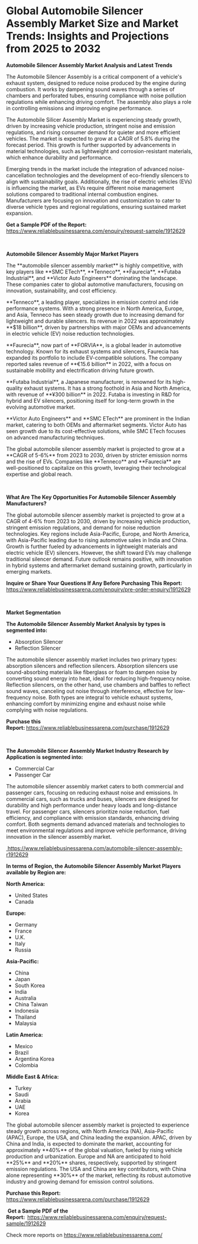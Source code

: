 <p><h1>Global Automobile Silencer Assembly Market Size and Market Trends: Insights and Projections from 2025 to 2032</h1></p><p><strong>Automobile Silencer Assembly Market Analysis and Latest Trends</strong></p>
<p><p>The Automobile Silencer Assembly is a critical component of a vehicle's exhaust system, designed to reduce noise produced by the engine during combustion. It works by dampening sound waves through a series of chambers and perforated tubes, ensuring compliance with noise pollution regulations while enhancing driving comfort. The assembly also plays a role in controlling emissions and improving engine performance.</p><p>The Automobile Silicer Assembly Market is experiencing steady growth, driven by increasing vehicle production, stringent noise and emission regulations, and rising consumer demand for quieter and more efficient vehicles. The market is expected to grow at a CAGR of 5.8% during the forecast period. This growth is further supported by advancements in material technologies, such as lightweight and corrosion-resistant materials, which enhance durability and performance.</p><p>Emerging trends in the market include the integration of advanced noise-cancellation technologies and the development of eco-friendly silencers to align with sustainability goals. Additionally, the rise of electric vehicles (EVs) is influencing the market, as EVs require different noise management solutions compared to traditional internal combustion engines. Manufacturers are focusing on innovation and customization to cater to diverse vehicle types and regional regulations, ensuring sustained market expansion.</p></p>
<p><strong>Get a Sample PDF of the Report:&nbsp;</strong> <a href="https://www.reliablebusinessarena.com/enquiry/request-sample/1912629?utm_campaign=2031&utm_medium=2&utm_source=Github&utm_content=ia&utm_term=24012025&utm_id=automobile-silencer-assembly">https://www.reliablebusinessarena.com/enquiry/request-sample/1912629</a></p>
<p>&nbsp;</p>
<p><strong>Automobile Silencer Assembly Major Market Players</strong></p>
<p><p>The **automobile silencer assembly market** is highly competitive, with key players like **SMC ETech**, **Tenneco**, **Faurecia**, **Futaba Industrial**, and **Victor Auto Engineers** dominating the landscape. These companies cater to global automotive manufacturers, focusing on innovation, sustainability, and cost efficiency.</p><p>**Tenneco**, a leading player, specializes in emission control and ride performance systems. With a strong presence in North America, Europe, and Asia, Tenneco has seen steady growth due to increasing demand for lightweight and durable silencers. Its revenue in 2022 was approximately **$18 billion**, driven by partnerships with major OEMs and advancements in electric vehicle (EV) noise reduction technologies.</p><p>**Faurecia**, now part of **FORVIA**, is a global leader in automotive technology. Known for its exhaust systems and silencers, Faurecia has expanded its portfolio to include EV-compatible solutions. The company reported sales revenue of **€15.6 billion** in 2022, with a focus on sustainable mobility and electrification driving future growth.</p><p>**Futaba Industrial**, a Japanese manufacturer, is renowned for its high-quality exhaust systems. It has a strong foothold in Asia and North America, with revenue of **¥300 billion** in 2022. Futaba is investing in R&D for hybrid and EV silencers, positioning itself for long-term growth in the evolving automotive market.</p><p>**Victor Auto Engineers** and **SMC ETech** are prominent in the Indian market, catering to both OEMs and aftermarket segments. Victor Auto has seen growth due to its cost-effective solutions, while SMC ETech focuses on advanced manufacturing techniques.</p><p>The global automobile silencer assembly market is projected to grow at a **CAGR of 5-6%** from 2023 to 2030, driven by stricter emission norms and the rise of EVs. Companies like **Tenneco** and **Faurecia** are well-positioned to capitalize on this growth, leveraging their technological expertise and global reach.</p></p>
<p>&nbsp;</p>
<p><strong>What Are The Key Opportunities For Automobile Silencer Assembly Manufacturers?</strong></p>
<p><p>The global automobile silencer assembly market is projected to grow at a CAGR of 4-6% from 2023 to 2030, driven by increasing vehicle production, stringent emission regulations, and demand for noise reduction technologies. Key regions include Asia-Pacific, Europe, and North America, with Asia-Pacific leading due to rising automotive sales in India and China. Growth is further fueled by advancements in lightweight materials and electric vehicle (EV) silencers. However, the shift toward EVs may challenge traditional silencer demand. Future outlook remains positive, with innovation in hybrid systems and aftermarket demand sustaining growth, particularly in emerging markets.</p></p>
<p><strong>Inquire or Share Your Questions If Any Before Purchasing This Report:</strong> <a href="https://www.reliablebusinessarena.com/enquiry/pre-order-enquiry/1912629?utm_campaign=2031&utm_medium=2&utm_source=Github&utm_content=ia&utm_term=24012025&utm_id=automobile-silencer-assembly">https://www.reliablebusinessarena.com/enquiry/pre-order-enquiry/1912629</a></p>
<p>&nbsp;</p>
<p><strong>Market Segmentation</strong></p>
<p><strong>The Automobile Silencer Assembly Market Analysis by types is segmented into:</strong></p>
<p><ul><li>Absorption Silencer</li><li>Reflection Silencer</li></ul></p>
<p><p>The automobile silencer assembly market includes two primary types: absorption silencers and reflection silencers. Absorption silencers use sound-absorbing materials like fiberglass or foam to dampen noise by converting sound energy into heat, ideal for reducing high-frequency noise. Reflection silencers, on the other hand, use chambers and baffles to reflect sound waves, canceling out noise through interference, effective for low-frequency noise. Both types are integral to vehicle exhaust systems, enhancing comfort by minimizing engine and exhaust noise while complying with noise regulations.</p></p>
<p><strong>Purchase this Report:&nbsp;</strong><a href="https://www.reliablebusinessarena.com/purchase/1912629?utm_campaign=2031&utm_medium=2&utm_source=Github&utm_content=ia&utm_term=24012025&utm_id=automobile-silencer-assembly">https://www.reliablebusinessarena.com/purchase/1912629</a></p>
<p>&nbsp;</p>
<p><strong>The Automobile Silencer Assembly Market Industry Research by Application is segmented into:</strong></p>
<p><ul><li>Commercial Car</li><li>Passenger Car</li></ul></p>
<p><p>The automobile silencer assembly market caters to both commercial and passenger cars, focusing on reducing exhaust noise and emissions. In commercial cars, such as trucks and buses, silencers are designed for durability and high performance under heavy loads and long-distance travel. For passenger cars, silencers prioritize noise reduction, fuel efficiency, and compliance with emission standards, enhancing driving comfort. Both segments demand advanced materials and technologies to meet environmental regulations and improve vehicle performance, driving innovation in the silencer assembly market.</p></p>
<p><a href="https://www.reliablebusinessarena.com/automobile-silencer-assembly-r1912629?utm_campaign=2031&utm_medium=2&utm_source=Github&utm_content=ia&utm_term=24012025&utm_id=automobile-silencer-assembly">&nbsp;https://www.reliablebusinessarena.com/automobile-silencer-assembly-r1912629</a></p>
<p><strong>In terms of Region, the Automobile Silencer Assembly Market Players available by Region are:</strong></p>
<p>
    <p> <strong> North America: </strong>
        <ul>
            <li>United States</li>
            <li>Canada</li>
        </ul>
        </p> 
    <p> <strong> Europe: </strong>
        <ul>
            <li>Germany</li>
            <li>France</li>
            <li>U.K.</li>
            <li>Italy</li>
            <li>Russia</li>
        </ul>
        </p> 
    <p> <strong> Asia-Pacific: </strong>
        <ul>
            <li>China</li>
            <li>Japan</li>
            <li>South Korea</li>
            <li>India</li>
            <li>Australia</li>
            <li>China Taiwan</li>
            <li>Indonesia</li>
            <li>Thailand</li>
            <li>Malaysia</li>
        </ul>
        </p> 
    <p> <strong> Latin America: </strong>
        <ul>
            <li>Mexico</li>
            <li>Brazil</li>
            <li>Argentina Korea</li>
            <li>Colombia</li>
        </ul>
        </p> 
    <p> <strong> Middle East & Africa: </strong>
        <ul>
            <li>Turkey</li>
            <li>Saudi</li>
            <li>Arabia</li>
            <li>UAE</li>
            <li>Korea</li>
        </ul>
    </p>
    </p>
<p><p>The global automobile silencer assembly market is projected to experience steady growth across regions, with North America (NA), Asia-Pacific (APAC), Europe, the USA, and China leading the expansion. APAC, driven by China and India, is expected to dominate the market, accounting for approximately **40%** of the global valuation, fueled by rising vehicle production and urbanization. Europe and NA are anticipated to hold **25%** and **20%** shares, respectively, supported by stringent emission regulations. The USA and China are key contributors, with China alone representing **30%** of the market, reflecting its robust automotive industry and growing demand for emission control solutions.</p></p>
<p><strong>Purchase this Report: </strong><a href="https://www.reliablebusinessarena.com/purchase/1912629?utm_campaign=2031&utm_medium=2&utm_source=Github&utm_content=ia&utm_term=24012025&utm_id=automobile-silencer-assembly">https://www.reliablebusinessarena.com/purchase/1912629</a></p>
<p>&nbsp;<strong>Get a Sample PDF of the Report:&nbsp;&nbsp;</strong><a href="https://www.reliablebusinessarena.com/enquiry/request-sample/1912629?utm_campaign=2031&utm_medium=2&utm_source=Github&utm_content=ia&utm_term=24012025&utm_id=automobile-silencer-assembly">https://www.reliablebusinessarena.com/enquiry/request-sample/1912629</a></p>
<p><strong></strong></p>
<p>Check more reports on <a href="https://www.reliablebusinessarena.com/?utm_campaign=2031&utm_medium=2&utm_source=Github&utm_content=ia&utm_term=24012025&utm_id=automobile-silencer-assembly">https://www.reliablebusinessarena.com/</a></p>